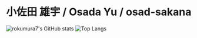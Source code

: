 # 小佐田 雄宇 / Osada Yu / osad-sakana

<img alt="rokumura7's GitHub stats" src="https://github-readme-stats.vercel.app/api?username=osad-sakana&count_private=true&show_icons=true&theme=tokyonight">
<img alt="Top Langs" src="https://github-readme-stats.vercel.app/api/top-langs/?username=osad-sakana&theme=tokyonight">
